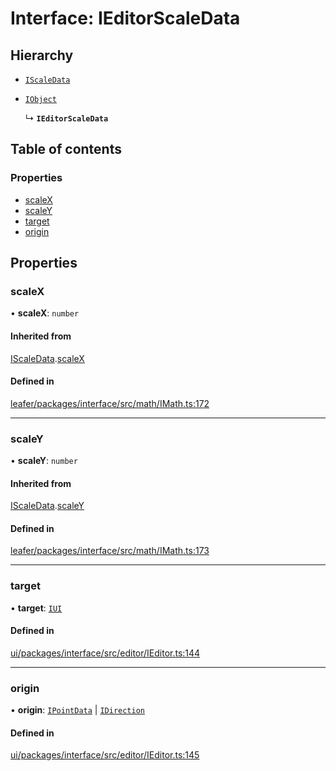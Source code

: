 # Interface: IEditorScaleData

## Hierarchy

- [`IScaleData`](IScaleData.md)

- [`IObject`](IObject.md)

  ↳ **`IEditorScaleData`**

## Table of contents

### Properties

- [scaleX](IEditorScaleData.md#scalex)
- [scaleY](IEditorScaleData.md#scaley)
- [target](IEditorScaleData.md#target)
- [origin](IEditorScaleData.md#origin)

## Properties

### scaleX

• **scaleX**: `number`

#### Inherited from

[IScaleData](IScaleData.md).[scaleX](IScaleData.md#scalex)

#### Defined in

[leafer/packages/interface/src/math/IMath.ts:172](https://github.com/leaferjs/leafer/blob/985f85e/packages/interface/src/math/IMath.ts#L172)

___

### scaleY

• **scaleY**: `number`

#### Inherited from

[IScaleData](IScaleData.md).[scaleY](IScaleData.md#scaley)

#### Defined in

[leafer/packages/interface/src/math/IMath.ts:173](https://github.com/leaferjs/leafer/blob/985f85e/packages/interface/src/math/IMath.ts#L173)

___

### target

• **target**: [`IUI`](IUI.md)

#### Defined in

[ui/packages/interface/src/editor/IEditor.ts:144](https://github.com/leaferjs/leafer-ui/blob/5313537/packages/interface/src/editor/IEditor.ts#L144)

___

### origin

• **origin**: [`IPointData`](IPointData.md) \| [`IDirection`](../modules.md#idirection)

#### Defined in

[ui/packages/interface/src/editor/IEditor.ts:145](https://github.com/leaferjs/leafer-ui/blob/5313537/packages/interface/src/editor/IEditor.ts#L145)
